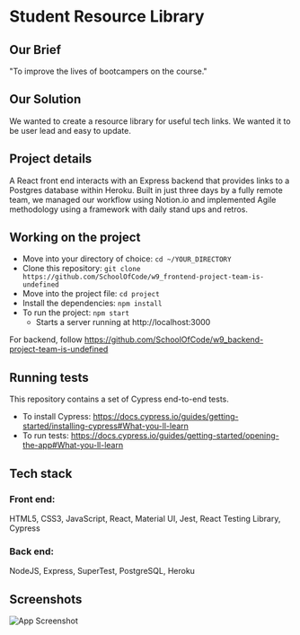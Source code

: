 # Student Resource Library

## Our Brief
"To improve the lives of bootcampers on the course."

## Our Solution
We wanted to create a resource library for useful tech links. We wanted it to be user lead and easy to update.

## Project details
A React front end interacts with an Express backend that provides links to a Postgres database within Heroku.
Built in just three days by a fully remote team, we managed our workflow using Notion.io and implemented Agile methodology using a framework with daily stand ups and retros.

## Working on the project
* Move into your directory of choice: `cd ~/YOUR_DIRECTORY`
* Clone this repository: `git clone https://github.com/SchoolOfCode/w9_frontend-project-team-is-undefined`
* Move into the project file: `cd project`
* Install the dependencies: `npm install`
* To run the project: `npm start`
  * Starts a server running at http://localhost:3000
  
For backend, follow https://github.com/SchoolOfCode/w9_backend-project-team-is-undefined

## Running tests
This repository contains a set of Cypress end-to-end tests.
* To install Cypress: https://docs.cypress.io/guides/getting-started/installing-cypress#What-you-ll-learn
* To run tests: https://docs.cypress.io/guides/getting-started/opening-the-app#What-you-ll-learn


## Tech stack
### Front end: 
HTML5, CSS3, JavaScript, React, Material UI, Jest, React Testing Library, Cypress
### Back end: 
NodeJS, Express, SuperTest, PostgreSQL, Heroku


## Screenshots

![App Screenshot](https://github.com/SchoolOfCode/w9_frontend-project-team-is-undefined/blob/8bbec227a69680af80cbe8bb00bcf163f61e68c6/screenshots/Screenshot1.JPG)



